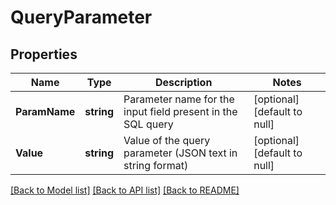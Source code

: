 # QueryParameter

## Properties
Name | Type | Description | Notes
------------ | ------------- | ------------- | -------------
**ParamName** | **string** | Parameter name for the input field present in the SQL query | [optional] [default to null]
**Value** | **string** | Value of the query parameter (JSON text in string format) | [optional] [default to null]

[[Back to Model list]](../README.md#documentation-for-models) [[Back to API list]](../README.md#documentation-for-api-endpoints) [[Back to README]](../README.md)

